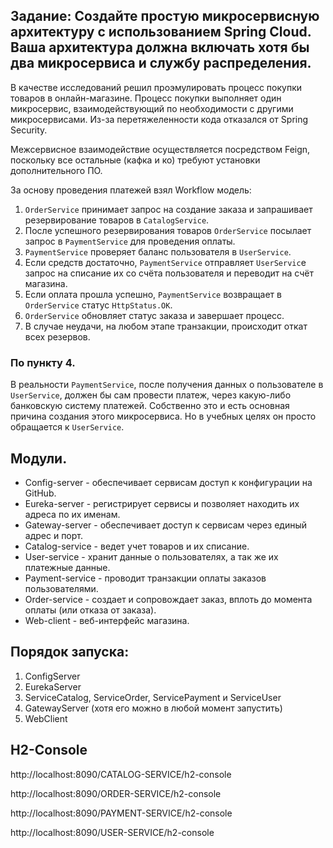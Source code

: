 ## Задание: Создайте простую микросервисную архитектуру с использованием Spring Cloud. Ваша архитектура должна включать хотя бы два микросервиса и службу распределения.

В качестве исследований решил проэмулировать процесс покупки
товаров в онлайн-магазине. Процесс покупки выполняет один микросервис,
взаимодействующий по необходимости с другими микросервисами. 
Из-за перетяжеленности кода отказался от Spring Security. 

Межсервисное взаимодействие осуществляется посредством Feign, 
поскольку все остальные (кафка и ко) требуют установки дополнительного
ПО. 

За основу проведения платежей взял Workflow модель:  

1) `OrderService` принимает запрос на создание заказа и запрашивает резервирование товаров в `CatalogService`.
2) После успешного резервирования товаров `OrderService` посылает запрос в `PaymentService` для проведения оплаты.
3) `PaymentService` проверяет баланс пользователя в `UserService`.
4) Если средств достаточно, `PaymentService` отправляет `UserServic`e запрос на списание их со счёта пользователя и переводит на счёт магазина.
5) Если оплата прошла успешно, `PaymentService` возвращает в `OrderService` статус `HttpStatus.OK`.
6) `OrderService` обновляет статус заказа и завершает процесс.
7) В случае неудачи, на любом этапе транзакции, происходит откат всех резервов.

### По пункту 4. 
В реальности `PaymentService`, после получения данных о пользователе
в `UserService`, должен бы сам провести платеж, через какую-либо
банковскую систему платежей. Собственно это и есть основная причина 
создания этого микросервиса. Но в учебных целях он просто 
обращается к `UserService`. 

## Модули.
- Config-server - обеспечивает сервисам доступ к конфигурации на GitHub.
- Eureka-server - регистрирует сервисы и позволяет находить их адреса по их именам.
- Gateway-server - обеспечивает доступ к сервисам через единый адрес и порт.
- Catalog-service - ведет учет товаров и их списание.
- User-service - хранит данные о пользователях, а так же их платежные данные.
- Payment-service - проводит транзакции оплаты заказов пользователями.
- Order-service - создает и сопровождает заказ, вплоть до момента оплаты (или отказа от заказа).
- Web-client - веб-интерфейс магазина.

## Порядок запуска:
1) ConfigServer
2) EurekaServer
3) ServiceCatalog, ServiceOrder, ServicePayment и ServiceUser
4) GatewayServer (хотя его можно в любой момент запустить)
5) WebClient


## H2-Console

http://localhost:8090/CATALOG-SERVICE/h2-console

http://localhost:8090/ORDER-SERVICE/h2-console

http://localhost:8090/PAYMENT-SERVICE/h2-console

http://localhost:8090/USER-SERVICE/h2-console

